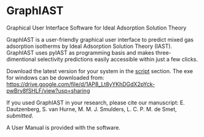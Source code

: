 # GraphIAST
 
Graphical User Interface Software for Ideal Adsorption Solution Theory

GraphIAST is a user-friendly graphical user interface to predict mixed gas adsorption isotherms by Ideal Adsorption Solution Theory (IAST). GraphIAST uses pyIAST as programming basis and makes three-dimentional selectivity predictions easily accessible within just a few clicks. 

Download the latest version for your system in the [script](/script) section.
The exe for windows can be downloaded from:
https://drive.google.com/file/d/1AP8_Lt8yYKhDGdX2pYck-pwBrv8fSHLF/view?usp=sharing

If you used GraphIAST in your research, please cite our manuscript:
     E. Dautzenberg, S. van Hurne, M. M. J. Smulders, L. C. P. M. de Smet, _submitted_.

A User Manual is provided with the software.
